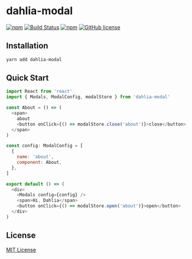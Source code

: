 # dahlia-modal

[![npm](https://img.shields.io/npm/v/dahlia.svg)](https://www.npmjs.com/package/dahlia-modal) [![Build Status](https://travis-ci.org/forsigner/dahlia.svg?branch=master)](https://travis-ci.org/forsigner/dahlia) [](https://coveralls.io/github/forsigner/dahlia?branch=master)
[![npm](https://img.shields.io/badge/TypeScript-%E2%9C%93-007ACC.svg)](https://www.typescriptlang.org/) [![GitHub license](https://img.shields.io/github/license/forsigner/dahlia.svg)](https://github.com/forsigner/dahlia/blob/master/LICENSE)

## Installation

```sh
yarn add dahlia-modal
```

## Quick Start

```js
import React from 'react'
import { Modals, ModalConfig, modalStore } from 'dahlia-modal'

const About = () => (
  <span>
    about
    <button onClick={() => modalStore.close('about')}>close</button>
  </span>
)

const config: ModalConfig = [
  {
    name: 'about',
    component: About,
  },
]

export default () => (
  <div>
    <Modals config={config} />
    <span>Hi, Dahlia</span>
    <button onClick={() => modalStore.open('about')}>open</button>
  </div>
)
```

## License

[MIT License](https://github.com/forsigner/dahlia/blob/master/LICENSE)
